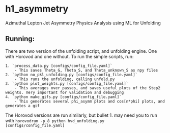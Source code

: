 # h1_asymmetry
Azimuthal Lepton Jet Asymmetry Physics Analysis using ML for Unfolding

## Running:
There are two version of the unfolding script, and unfolding engine. One with Horovod and one without.
To run the simple scripts, run:

    1. `process_data.py [configs/config_file.yaml]`
        - This saves Theta_G, Theta_S, and Theta_unknown_S as npy files
    2. `python no_pkl_unfolding.py [configs/config_file.yaml]`
        - This runs the unfolding, calling unfold.py
    3. `python plot_weights.py [configs/config_file.yaml]`
        - This averages over passes, and saves useful plots of the Step2 weights. Very important for validation and debugging
    4. `python make_gifs.py [configs/config_file.yaml]`
        - This generates several phi_asymm plots and cos[n*phi] plots, and generates a gif

The Horovod versions are run similarly, but bullet 1. may need you to run with `horovodrun -p 8 python hvd_unfolding.py [configs/config_file.yaml] `


